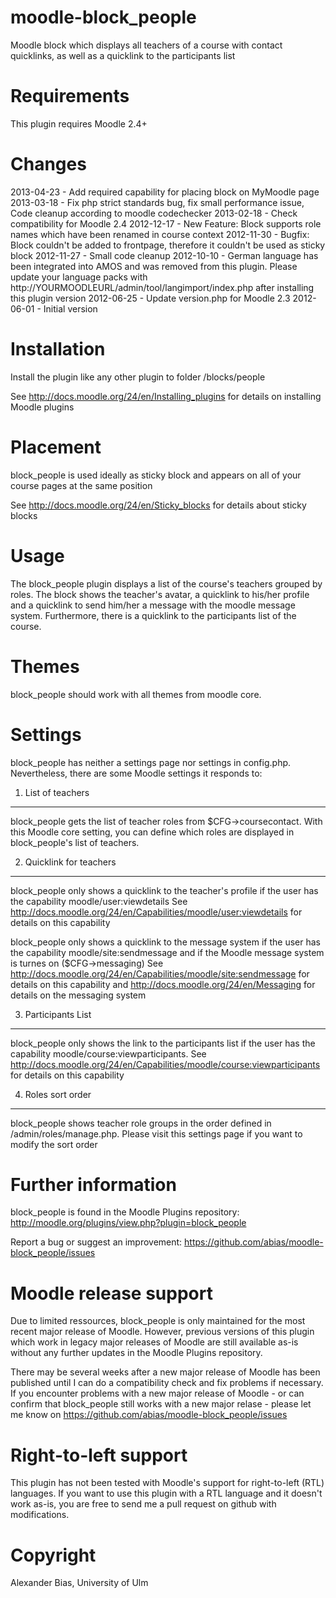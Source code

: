 moodle-block_people
===================
Moodle block which displays all teachers of a course with contact quicklinks, as well as a quicklink to the participants list


Requirements
============
This plugin requires Moodle 2.4+


Changes
=======
2013-04-23 - Add required capability for placing block on MyMoodle page
2013-03-18 - Fix php strict standards bug, fix small performance issue, Code cleanup according to moodle codechecker
2013-02-18 - Check compatibility for Moodle 2.4
2012-12-17 - New Feature: Block supports role names which have been renamed in course context
2012-11-30 - Bugfix: Block couldn't be added to frontpage, therefore it couldn't be used as sticky block
2012-11-27 - Small code cleanup
2012-10-10 - German language has been integrated into AMOS and was removed from this plugin. Please update your language packs with http://YOURMOODLEURL/admin/tool/langimport/index.php after installing this plugin version
2012-06-25 - Update version.php for Moodle 2.3
2012-06-01 - Initial version


Installation
============
Install the plugin like any other plugin to folder
/blocks/people

See http://docs.moodle.org/24/en/Installing_plugins for details on installing Moodle plugins


Placement
=========
block_people is used ideally as sticky block and appears on all of your course pages at the same position

See http://docs.moodle.org/24/en/Sticky_blocks for details about sticky blocks


Usage
=====
The block_people plugin displays a list of the course's teachers grouped by roles. The block shows the teacher's avatar, a quicklink to his/her profile and a quicklink to send him/her a message with the moodle message system. Furthermore, there is a quicklink to the participants list of the course.


Themes
======
block_people should work with all themes from moodle core.


Settings
========
block_people has neither a settings page nor settings in config.php. Nevertheless, there are some Moodle settings it responds to:

1. List of teachers
-------------------
block_people gets the list of teacher roles from $CFG->coursecontact. With this Moodle core setting, you can define which roles are displayed in block_people's list of teachers.

2. Quicklink for teachers
-------------------------
block_people only shows a quicklink to the teacher's profile if the user has the capability moodle/user:viewdetails
See http://docs.moodle.org/24/en/Capabilities/moodle/user:viewdetails for details on this capability

block_people only shows a quicklink to the message system if the user has the capability moodle/site:sendmessage and if the Moodle message system is turnes on ($CFG->messaging)
See http://docs.moodle.org/24/en/Capabilities/moodle/site:sendmessage for details on this capability and http://docs.moodle.org/24/en/Messaging for details on the messaging system

3. Participants List
--------------------
block_people only shows the link to the participants list if the user has the capability moodle/course:viewparticipants.
See http://docs.moodle.org/24/en/Capabilities/moodle/course:viewparticipants for details on this capability

4. Roles sort order
-------------------
block_people shows teacher role groups in the order defined in /admin/roles/manage.php. Please visit this settings page if you want to modify the sort order


Further information
===================
block_people is found in the Moodle Plugins repository: http://moodle.org/plugins/view.php?plugin=block_people

Report a bug or suggest an improvement: https://github.com/abias/moodle-block_people/issues


Moodle release support
======================
Due to limited ressources, block_people is only maintained for the most recent major release of Moodle. However, previous versions of this plugin which work in legacy major releases of Moodle are still available as-is without any further updates in the Moodle Plugins repository.

There may be several weeks after a new major release of Moodle has been published until I can do a compatibility check and fix problems if necessary. If you encounter problems with a new major release of Moodle - or can confirm that block_people still works with a new major relase - please let me know on https://github.com/abias/moodle-block_people/issues


Right-to-left support
=====================
This plugin has not been tested with Moodle's support for right-to-left (RTL) languages.
If you want to use this plugin with a RTL language and it doesn't work as-is, you are free to send me a pull request on
github with modifications.


Copyright
=========
Alexander Bias, University of Ulm
